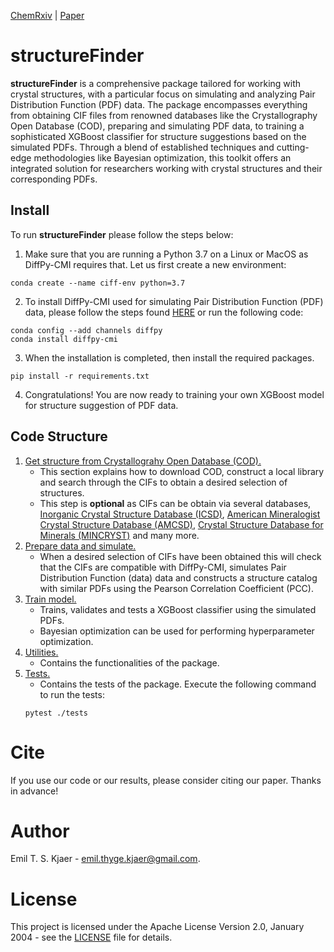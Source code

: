 [ChemRxiv]()  |  [Paper]()

# structureFinder

**structureFinder** is a comprehensive package tailored for working with crystal structures, with a particular focus on simulating and analyzing Pair Distribution Function (PDF) data. The package encompasses everything from obtaining CIF files from renowned databases like the Crystallography Open Database (COD), preparing and simulating PDF data, to training a sophisticated XGBoost classifier for structure suggestions based on the simulated PDFs. Through a blend of established techniques and cutting-edge methodologies like Bayesian optimization, this toolkit offers an integrated solution for researchers working with crystal structures and their corresponding PDFs.

## Install

To run **structureFinder** please follow the steps below:
1) Make sure that you are running a Python 3.7 on a Linux or MacOS as DiffPy-CMI requires that. Let us first create
a new environment:
````
conda create --name ciff-env python=3.7
````
2) To install DiffPy-CMI used for simulating Pair Distribution Function (PDF) data, please follow the steps found 
[HERE](https://www.diffpy.org/products/diffpycmi/index.html) or run the following code:
```` 
conda config --add channels diffpy
conda install diffpy-cmi
````
3) When the installation is completed, then install the required packages.
````
pip install -r requirements.txt
````

4) Congratulations! You are now ready to training your own XGBoost model for structure suggestion of PDF data. 

## Code Structure

1) [Get structure from Crystallograhy Open Database (COD).](./get_structures)
    * This section explains how to download COD, construct a local library and search through the CIFs to obtain a desired selection of structures. 
    * This step is **optional** as CIFs can be obtain via several databases, [Inorganic Crystal Structure Database (ICSD)](#https://icsd.fiz-karlsruhe.de/index.xhtml;jsessionid=F2D29303581D2EE6C2C50D0AD23BF271), [American Mineralogist Crystal Structure Database (AMCSD)](#http://rruff.geo.arizona.edu/AMS/amcsd.php), [Crystal Structure Database for Minerals (MINCRYST)](#http://database.iem.ac.ru/mincryst/index.php) and many more.  
2) [Prepare data and simulate.](./prepare_data)
    * When a desired selection of CIFs have been obtained this will check that the CIFs are compatible with DiffPy-CMI, simulates Pair Distribution Function (data) data and constructs a structure catalog with similar PDFs using the Pearson Correlation Coefficient (PCC).
3) [Train model.](./train_model)
    * Trains, validates and tests a XGBoost classifier using the simulated PDFs.
    * Bayesian optimization can be used for performing hyperparameter optimization.
4) [Utilities.](./utils) 
    * Contains the functionalities of the package.
5) [Tests.](./tests)
    * Contains the tests of the package. Execute the following command to run the tests: 
    ```
    pytest ./tests
    ```

# Cite
If you use our code or our results, please consider citing our paper. Thanks in advance!

# Author 
Emil T. S. Kjaer - emil.thyge.kjaer@gmail.com.

# License
This project is licensed under the Apache License Version 2.0, January 2004 - see the [LICENSE](LICENSE) file for details.
